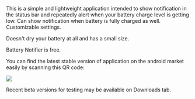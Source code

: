 This is a simple and lightweight application intended to show notification in the status bar and repeatedly alert when your battery charge level is getting low. Сan show notification when battery is fully charged as well. Customizable settings.

Doesn't dry your battery at all and has a small size.

Battery Notifier is free.

You can find the latest stable version of application on the android market easily by scanning this QR code:

[![](http://chart.apis.google.com/chart?cht=qr&chs=300x300&chl=market://search?q=pname:com.shkil.battery&nonsense=barcode.png)](https://market.android.com/details?id=com.shkil.battery)

Recent beta versions for testing may be available on Downloads tab.